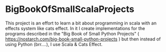 # BigBookOfSmallScalaProjects

This project is an effort to learn a bit about programming in scala with an effects system like cats effect.
In it I create implementations for the programs described in the "Big Book of Small Python Projects" ( https://nostarch.com/big-book-small-python-projects ) but then instead of using Python (brr....), I use Scala & Cats Effect.
